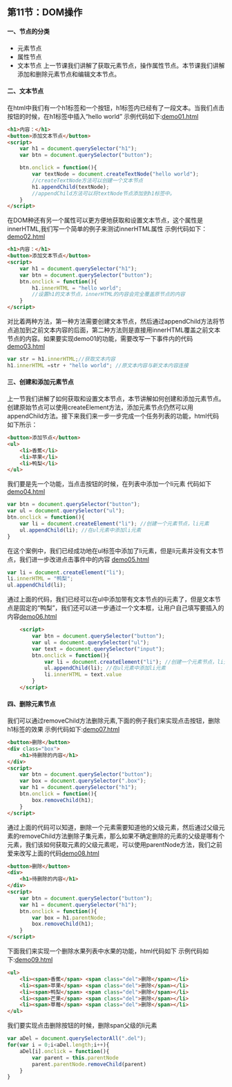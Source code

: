## 第11节：DOM操作

#### 一、节点的分类
* 元素节点
* 属性节点
* 文本节点
上一节课我们讲解了获取元素节点，操作属性节点。本节课我们讲解添加和删除元素节点和编辑文本节点。

#### 二、文本节点
在html中我们有一个h1标签和一个按钮，h1标签内已经有了一段文本。当我们点击按钮的时候，在h1标签中插入“hello world”
示例代码如下:[demo01.html](https://github.com/xiaozhoulee/xiaozhou-examples/blob/master/02-JavaScript%E5%85%A5%E9%97%A8/%E7%AC%AC11%E8%8A%82%EF%BC%9ADOM%E6%93%8D%E4%BD%9C/demo01.html)
``` html
<h1>内容：</h1>
<button>添加文本节点</button>
<script>
    var h1 = document.querySelector("h1");
    var btn = document.querySelector("button");

    btn.onclick = function(){
        var textNode = document.createTextNode("hello world");
        //createTextNode方法可以创建一个文本节点
        h1.appendChild(textNode);
        //appendChild方法可以将textNode节点添加到h1标签中。
    }
</script>
```

在DOM种还有另一个属性可以更方便地获取和设置文本节点，这个属性是innerHTML,我们写一个简单的例子来测试innerHTML属性
示例代码如下：[demo02.html](https://github.com/xiaozhoulee/xiaozhou-examples/blob/master/02-JavaScript%E5%85%A5%E9%97%A8/%E7%AC%AC11%E8%8A%82%EF%BC%9ADOM%E6%93%8D%E4%BD%9C/demo02.html)

``` html
<h1>内容：</h1>
<button>添加文本节点</button>
<script>
    var h1 = document.querySelector("h1");
    var btn = document.querySelector("button");
    btn.onclick = function(){
        h1.innerHTML = "hello world";
        //设置h1的文本节点，innerHTML的内容会完全覆盖原节点的内容
    }
</script>
```

对比着两种方法，第一种方法需要创建文本节点，然后通过appendChild方法将节点追加到之前文本内容的后面，第二种方法则是直接用innerHTML覆盖之前文本节点的内容。如果要实现demo01的功能，需要改写一下事件内的代码[demo03.html](https://github.com/xiaozhoulee/xiaozhou-examples/blob/master/02-JavaScript%E5%85%A5%E9%97%A8/%E7%AC%AC11%E8%8A%82%EF%BC%9ADOM%E6%93%8D%E4%BD%9C/demo03.html)
``` js
var str = h1.innerHTML;//获取文本内容
h1.innerHTML =str + "hello world"; //原文本内容与新文本内容连接
```

#### 三、创建和添加元素节点
上一节我们讲解了如何获取和设置文本节点，本节讲解如何创建和添加元素节点。创建原始节点可以使用createElement方法，添加元素节点仍然可以用appendChild方法。接下来我们来一步一步完成一个任务列表的功能，html代码如下所示：
``` html
<button>添加节点</button>
<ul>
    <li>香蕉</li>
    <li>苹果</li>
    <li>鸭梨</li>
</ul>
```
我们要是先一个功能，当点击按钮的时候，在列表中添加一个li元素
代码如下[demo04.html](https://github.com/xiaozhoulee/xiaozhou-examples/blob/master/02-JavaScript%E5%85%A5%E9%97%A8/%E7%AC%AC11%E8%8A%82%EF%BC%9ADOM%E6%93%8D%E4%BD%9C/demo04.html)

``` js
var btn = document.querySelector("button");
var ul = document.querySelector("ul");
btn.onclick = function(){
    var li = document.createElement("li"); //创建一个元素节点，li元素
    ul.appendChild(li); //在ul元素中添加li元素
}
```
在这个案例中，我们已经成功地在ul标签中添加了li元素，但是li元素并没有文本节点，我们进一步改进点击事件中的内容
[demo05.html](https://github.com/xiaozhoulee/xiaozhou-examples/blob/master/02-JavaScript%E5%85%A5%E9%97%A8/%E7%AC%AC11%E8%8A%82%EF%BC%9ADOM%E6%93%8D%E4%BD%9C/demo05.html)


``` js
var li = document.createElement("li"); 
li.innerHTML = "鸭梨";
ul.appendChild(li); 
```
通过上面的代码，我们已经可以在ul中添加带有文本节点的li元素了，但是文本节点是固定的“鸭梨”，我们还可以进一步通过一个文本框，让用户自己填写要插入的内容[demo06.html](https://github.com/xiaozhoulee/xiaozhou-examples/blob/master/02-JavaScript%E5%85%A5%E9%97%A8/%E7%AC%AC11%E8%8A%82%EF%BC%9ADOM%E6%93%8D%E4%BD%9C/demo06.html)

``` html
    <script>
		var btn = document.querySelector("button");
		var ul = document.querySelector("ul");
		var text = document.querySelector("input");
		btn.onclick = function(){
			var li = document.createElement("li"); //创建一个元素节点，li元素
			ul.appendChild(li); //在ul元素中添加li元素
			li.innerHTML = text.value
		}
	</script>
```

#### 四、删除元素节点
我们可以通过removeChild方法删除元素,下面的例子我们来实现点击按钮，删除h1标签的效果
示例代码如下:[demo07.html](https://github.com/xiaozhoulee/xiaozhou-examples/blob/master/02-JavaScript%E5%85%A5%E9%97%A8/%E7%AC%AC11%E8%8A%82%EF%BC%9ADOM%E6%93%8D%E4%BD%9C/demo07.html)

``` html
<button>删除</button>
<div class="box">   
    <h1>待删除的内容</h1>
</div>
<script>
    var btn = document.querySelector("button");
    var box = document.querySelector(".box");
    var h1 = document.querySelector("h1");
    btn.onclick = function(){
        box.removeChild(h1);
    }
</script>
```
通过上面的代码可以知道，删除一个元素需要知道他的父级元素，然后通过父级元素的removeChild方法删除子集元素，那么如果不确定删除的元素的父级是哪有个元素，我们该如何获取元素的父级元素呢，可以使用parentNode方法，我们之前爱来改写上面的代码[demo08.html](https://github.com/xiaozhoulee/xiaozhou-examples/blob/master/02-JavaScript%E5%85%A5%E9%97%A8/%E7%AC%AC11%E8%8A%82%EF%BC%9ADOM%E6%93%8D%E4%BD%9C/demo08.html)

``` html
<button>删除</button>
<div>   
    <h1>待删除的内容</h1>
</div>
<script>
    var btn = document.querySelector("button");
    var h1 = document.querySelector("h1");
    btn.onclick = function(){
        var box = h1.parentNode;
        box.removeChild(h1);
    }
</script>
```



下面我们来实现一个删除水果列表中水果的功能，html代码如下
示例代码如下:[demo09.html](https://github.com/xiaozhoulee/xiaozhou-examples/blob/master/02-JavaScript%E5%85%A5%E9%97%A8/%E7%AC%AC11%E8%8A%82%EF%BC%9ADOM%E6%93%8D%E4%BD%9C/demo09.html)

``` html
<ul>
    <li><span>香蕉</span> <span class="del">删除</span></li>
    <li><span>苹果</span> <span class="del">删除</span></li>
    <li><span>鸭梨</span> <span class="del">删除</span></li>
    <li><span>芒果</span> <span class="del">删除</span></li>
    <li><span>草莓</span> <span class="del">删除</span></li>
</ul>
```

我们要实现点击删除按钮的时候，删除span父级的li元素

``` js
var aDel = document.querySelectorAll(".del");
for(var i = 0;i<aDel.length;i++){
    aDel[i].onclick = function(){
        var parent = this.parentNode
        parent.parentNode.removeChild(parent)
    }
}
```